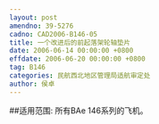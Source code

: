 ```yaml
---
layout: post
amendno: 39-5276
cadno: CAD2006-B146-05
title: 一个改进后的前起落架轮轴垫片
date: 2006-06-14 00:00:00 +0800
effdate: 2006-06-20 00:00:00 +0800
tag: B146
categories: 民航西北地区管理局适航审定处
author: 侯卓
---
```


##适用范围:
所有BAe 146系列的飞机。


